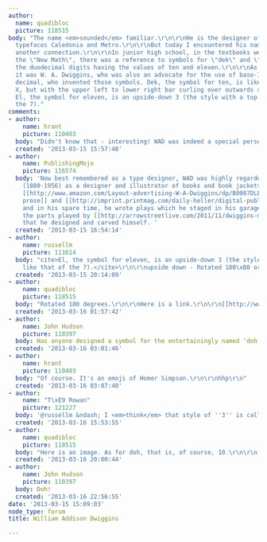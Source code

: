 ```yaml
---
author:
  name: quadibloc
  picture: 118515
body: "The name <em>sounded</em> familiar.\r\n\r\nHe is the designer of the famous
  typefaces Caledonia and Metro.\r\n\r\nBut today I encountered his name in quite
  another connection.\r\n\r\nIn junior high school, in the textbooks we used reflecting
  the \"New Math\", there was a reference to symbols for \"dek\" and \"el\", representing
  the duodecimal digits having the values of ten and eleven.\r\n\r\nAs it turned out,
  it was W. A. Dwiggins, who was also an advocate for the use of base-12 instead of
  decimal, who invented those symbols. Dek, the symbol for ten, is like a capital
  X, but with the upper left to lower right bar curling over outwards at the ends.
  El, the symbol for eleven, is an upside-down 3 (the style with a top like that of
  the 7)."
comments:
- author:
    name: hrant
    picture: 110403
  body: "Didn't know that - interesting! WAD was indeed a special person.\r\n\r\nhhp\r\n"
  created: '2013-03-15 15:57:48'
- author:
    name: PublishingMojo
    picture: 116574
  body: 'Now best remembered as a type designer, WAD was highly regarded in his day
    (1880-1956) as a designer and illustrator of books and book jackets, too. He wrote
    [[http://www.amazon.com/Layout-advertising-W-A-Dwiggins/dp/B0007DLEIM|serious
    prose]] and [[http://imprint.printmag.com/daily-heller/digital-publishing-worrying-you-read-this/|satire]],
    and in his spare time, he wrote plays which he staged in his garage, with all
    the parts played by [[http://arrowstreetlive.com/2011/11/dwiggins-marionettes-at-the-bpl/|marionettes]]
    that he designed and carved himself. '
  created: '2013-03-15 16:54:14'
- author:
    name: russellm
    picture: 111614
  body: "cite>El, the symbol for eleven, is an upside-down 3 (the style with a top
    like that of the 7).</cite>\r\n\r\nupside down - Rotated 180\xB0 or flipped?"
  created: '2013-03-15 20:14:09'
- author:
    name: quadibloc
    picture: 118515
  body: "Rotated 180 degrees.\r\n\r\nHere is a link.\r\n\r\n[[http://www.dozenal.org/images/dozenal_logo.jpg]]"
  created: '2013-03-16 01:57:42'
- author:
    name: John Hudson
    picture: 110397
  body: Has anyone designed a symbol for the entertainingly named 'doh', a.k.a. 12?
  created: '2013-03-16 03:01:46'
- author:
    name: hrant
    picture: 110403
  body: "Of course. It's an emoji of Homer Simpson.\r\n\r\nhhp\r\n"
  created: '2013-03-16 03:07:40'
- author:
    name: "T\xE9 Rowan"
    picture: 121227
  body: '@russellm &ndash; I <em>think</em> that style of ''3'' is called ''French''.'
  created: '2013-03-16 15:53:55'
- author:
    name: quadibloc
    picture: 118515
  body: "Here is an image. As for doh, that is, of course, 10.\r\n\r\n[img:sites/default/files/old-images/duosym_5333.gif]"
  created: '2013-03-16 20:00:44'
- author:
    name: John Hudson
    picture: 110397
  body: Doh!
  created: '2013-03-16 22:56:55'
date: '2013-03-15 15:09:03'
node_type: forum
title: William Addison Dwiggins

---
```

